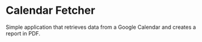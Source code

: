 # Calendar Fetcher

Simple application that retrieves data from a Google Calendar and creates a report in PDF.
